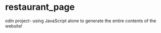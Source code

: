 # restaurant_page
odin project- using JavaScript alone to generate the entire contents of the website!

